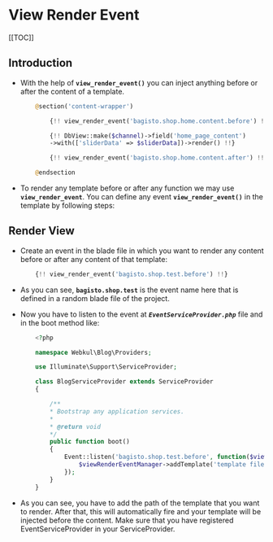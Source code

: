 # View Render Event

[[TOC]]

## Introduction

- With the help of **`view_render_event()`** you can inject anything before or after the content of a template.

    ```php
        @section('content-wrapper')

            {!! view_render_event('bagisto.shop.home.content.before') !!}

            {!! DbView::make($channel)->field('home_page_content')
            ->with(['sliderData' => $sliderData])->render() !!}

            {!! view_render_event('bagisto.shop.home.content.after') !!}

        @endsection
    ```

- To render any template before or after any function we may use **`view_render_event`**. You can define any event **`view_render_event()`** in the template by following steps:

## Render View

- Create an event in the blade file in which you want to render any content before or after any content of that template:

    ```php
        {!! view_render_event('bagisto.shop.test.before') !!}
    ```

- As you can see, **`bagisto.shop.test`** is the event name here that is defined in a random blade file of the project.

- Now you have to listen to the event at **_`EventServiceProvider.php`_** file and in the boot method like:

    ```php
        <?php

        namespace Webkul\Blog\Providers;

        use Illuminate\Support\ServiceProvider;

        class BlogServiceProvider extends ServiceProvider
        {

            /**
            * Bootstrap any application services.
            *
            * @return void
            */
            public function boot()
            {
                Event::listen('bagisto.shop.test.before', function($viewRenderEventManager) {
                    $viewRenderEventManager->addTemplate('template file path that you want to inject');
                });
            }
        }
    ```

- As you can see, you have to add the path of the template that you want to render.
After that, this will automatically fire and your template will be injected before the content.
Make sure that you have registered EventServiceProvider in your ServiceProvider.
